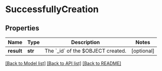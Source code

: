 # SuccessfullyCreation

## Properties
Name | Type | Description | Notes
------------ | ------------- | ------------- | -------------
**result** | **str** | The &#x60;_id&#x60; of the $OBJECT created. | [optional] 

[[Back to Model list]](../README.md#documentation-for-models) [[Back to API list]](../README.md#documentation-for-api-endpoints) [[Back to README]](../README.md)


